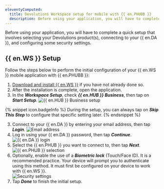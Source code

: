 ```yaml
---
eleventyComputed:
  title: Devolutions Workspace setup for mobile with {{ en.PHUBB }}
  description: Before using your application, you will have to complete a quick setup that involves selecting your Devolutions product(s), connecting to your {{ en.DA }}, and configuring some security settings.
---
```

Before using your application, you will have to complete a quick setup that involves selecting your Devolutions product(s), connecting to your {{ en.DA }}, and configuring some security settings.

## {{ en.WS }} Setup

Follow the steps below to perform the initial configuration of your {{ en.WS }} mobile application with {{ en.PHUBB }}:

1. [Download and install {{ en.WS }}](https://devolutions.net/workspace/) if you have not already done so.
1. After the installation is complete, open the application.
1. In the ***Workspace Setup***, check ***{{ en.HUB }} Business***, then tap on ***Start Setup***.
![{{ en.HUB }} Business setup](/img/en/hub/Hub2210.png)

{% snippet icon.badgeInfo %} 
During the setup, you can always tap on ***Skip This Step*** to configure that specific setting later.
{% endsnippet %}

3. Connect to your {{ en.DA }} by entering your email address, then tap ***Login***.
![Email address](/img/en/hub/Hub2211.png)
1. Log in using your {{ en.DA }} password, then tap ***Continue***.
![{{ en.DA }} login](/img/en/hub/Hub2212.png)
1. Select the {{ en.PHUB }} you want to connect to, then tap ***Next***.
![{{ en.PHUB }} selection](/img/en/hub/Hub2213.png)
1. Optionally, enable the use of a ***Biometric lock*** (Touch/Face ID). It is a recommended practice. Your device will prompt you to authenticate using this method. It must first be configured on your device to work with {{ en.WS }}.  
![Security settings](/img/en/hub/Hub2214.png)
1. Tap ***Done*** to finish the initial setup.
